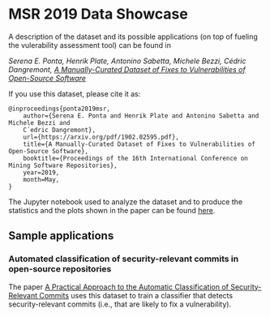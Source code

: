 # MSR 2019 Data Showcase

A description of the dataset and its possible applications (on top of fueling the vulerability assessment tool) can be found in 

*Serena E. Ponta, Henrik Plate, Antonino Sabetta, Michele Bezzi, Cédric Dangremont, [A Manually-Curated Dataset of Fixes to Vulnerabilities of Open-Source Software](http://arxiv.org/abs/1902.02595)*

If you use this dataset, please cite it as:

```
@inproceedings{ponta2019msr,
    author={Serena E. Ponta and Henrik Plate and Antonino Sabetta and Michele Bezzi and
    C´edric Dangremont},
    url={https://arxiv.org/pdf/1902.02595.pdf},
    title={A Manually-Curated Dataset of Fixes to Vulnerabilities of Open-Source Software},
    booktitle={Proceedings of the 16th International Conference on Mining Software Repositories}, 
    year=2019,
    month=May,
}
```

The Jupyter notebook used to analyze the dataset and to produce the statistics and the plots shown in the paper can be found [here](notebooks).

## Sample applications

### Automated classification of security-relevant commits in open-source repositories

The paper [A Practical Approach to the Automatic Classification of Security-Relevant Commits](https://arxiv.org/abs/1807.02458)
uses this dataset to train a classifier that detects security-relevant commits (i.e., that are likely to fix a vulnerability). 
